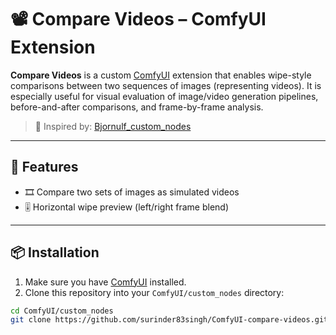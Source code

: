 # 📽️ Compare Videos – ComfyUI Extension

**Compare Videos** is a custom [ComfyUI](https://github.com/comfyanonymous/ComfyUI) extension that enables wipe-style comparisons between two sequences of images (representing videos). It is especially useful for visual evaluation of image/video generation pipelines, before-and-after comparisons, and frame-by-frame analysis.

> 🔧 Inspired by: [Bjornulf_custom_nodes](https://github.com/justUmen/Bjornulf_custom_nodes)

---

## 🚀 Features

- 🎞️ Compare two sets of images as simulated videos
- 🎚️ Horizontal wipe preview (left/right frame blend)
---

## 📦 Installation

1. Make sure you have [ComfyUI](https://github.com/comfyanonymous/ComfyUI) installed.
2. Clone this repository into your `ComfyUI/custom_nodes` directory:

```bash
cd ComfyUI/custom_nodes
git clone https://github.com/surinder83singh/ComfyUI-compare-videos.git
```